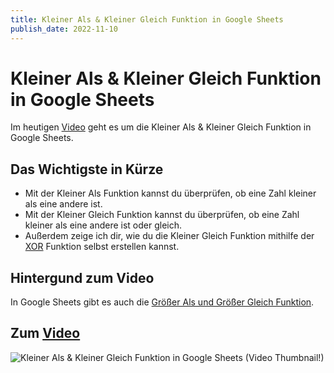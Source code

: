 ```yaml
---
title: Kleiner Als & Kleiner Gleich Funktion in Google Sheets
publish_date: 2022-11-10
---
```


# Kleiner Als & Kleiner Gleich Funktion in Google Sheets

Im heutigen [Video](https://youtu.be/l7nhbnk1fQY) geht es um die Kleiner Als & Kleiner Gleich Funktion in Google Sheets. 

## Das Wichtigste in Kürze

- Mit der Kleiner Als Funktion kannst du überprüfen, ob eine Zahl kleiner als eine andere ist.
- Mit der Kleiner Gleich Funktion kannst du überprüfen, ob eine Zahl kleiner als eine andere ist oder gleich.
- Außerdem zeige ich dir, wie du die Kleiner Gleich Funktion mithilfe der [XOR](https://youtu.be/IeyR2Bjh4Yw) Funktion selbst erstellen kannst.

## Hintergund zum Video

In Google Sheets gibt es auch die [Größer Als und Größer Gleich Funktion](https://youtu.be/B4Qi6zRZzJ8).

## Zum [Video](https://youtu.be/l7nhbnk1fQY)

![Kleiner Als & Kleiner Gleich Funktion in Google Sheets (Video Thumbnail!)](../thumbnails/Fertig381.jpg "Kleiner Als & Kleiner Gleich Funktion in Google Sheets (Video Thumbnail!)")